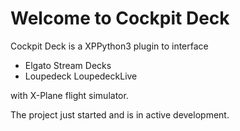 # Welcome to Cockpit Deck

Cockpit Deck is a XPPython3 plugin to interface

- Elgato Stream Decks
- Loupedeck LoupedeckLive

with X-Plane flight simulator.

The project just started and is in active development.
